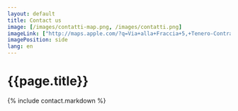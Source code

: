 ```yaml
---
layout: default
title: Contact us
image: [/images/contatti-map.png, /images/contatti.png]
imageLink: ["http://maps.apple.com/?q=Via+alla+Fraccia+5,+Tenero-Contra,+Switzerland", ]
imagePosition: side
lang: en
---
```



{{page.title}}
==============
{% include contact.markdown %}

